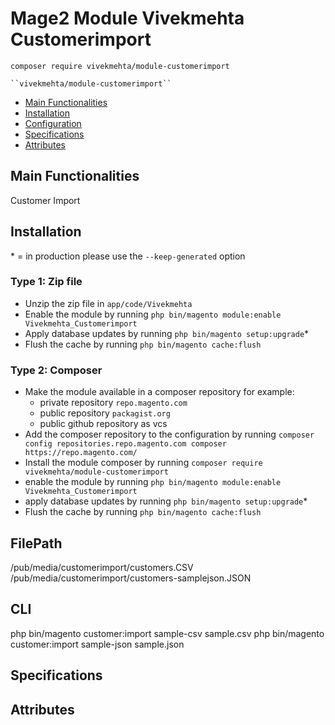 # Mage2 Module Vivekmehta Customerimport

    composer require vivekmehta/module-customerimport
    
    ``vivekmehta/module-customerimport``

 - [Main Functionalities](#markdown-header-main-functionalities)
 - [Installation](#markdown-header-installation)
 - [Configuration](#markdown-header-configuration)
 - [Specifications](#markdown-header-specifications)
 - [Attributes](#markdown-header-attributes)


## Main Functionalities
Customer  Import

## Installation
\* = in production please use the `--keep-generated` option

### Type 1: Zip file

 - Unzip the zip file in `app/code/Vivekmehta`
 - Enable the module by running `php bin/magento module:enable Vivekmehta_Customerimport`
 - Apply database updates by running `php bin/magento setup:upgrade`\*
 - Flush the cache by running `php bin/magento cache:flush`

### Type 2: Composer

 - Make the module available in a composer repository for example:
    - private repository `repo.magento.com`
    - public repository `packagist.org`
    - public github repository as vcs
 - Add the composer repository to the configuration by running `composer config repositories.repo.magento.com composer https://repo.magento.com/`
 - Install the module composer by running `composer require vivekmehta/module-customerimport`
 - enable the module by running `php bin/magento module:enable Vivekmehta_Customerimport`
 - apply database updates by running `php bin/magento setup:upgrade`\*
 - Flush the cache by running `php bin/magento cache:flush`

## FilePath
/pub/media/customerimport/customers.CSV
/pub/media/customerimport/customers-samplejson.JSON
## CLI
php bin/magento customer:import sample-csv sample.csv
php bin/magento customer:import sample-json sample.json



## Specifications




## Attributes



